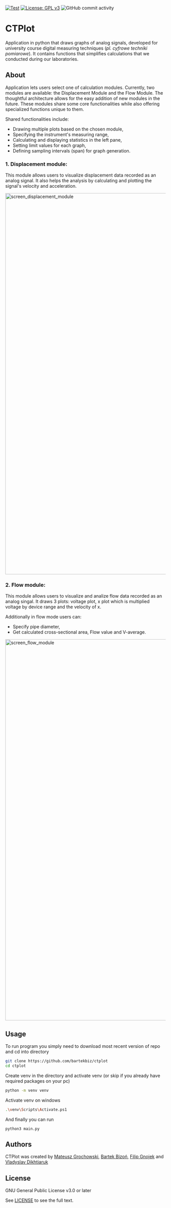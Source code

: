 [![Test](https://github.com/bartekbiz/ctplot/actions/workflows/test.yml/badge.svg)](https://github.com/bartekbiz/ctplot/actions/workflows/test.yml)
[![License: GPL v3](https://img.shields.io/badge/License-GPLv3-blue.svg)](https://www.gnu.org/licenses/gpl-3.0)
![GitHub commit activity](https://img.shields.io/github/commit-activity/t/bartekbiz/ctplot)


# CTPlot

Application in python that draws graphs of analog signals, developed for university course digital measuring techniques (*pl. cyfrowe techniki pomiarowe*). It contains functions that simplifies calculations that we conducted during our laboratories. 


## About

Application lets users select one of calculation modules. Currently, two modules are available: the Displacement Module and the Flow Module. The thoughtful architecture allows for the easy addition of new modules in the future. These modules share some core functionalities while also offering specialized functions unique to them.

Shared functionalities include:

- Drawing multiple plots based on the chosen module,
- Specifying the instrument's measuring range,
- Calculating and displaying statistics in the left pane,
- Setting limit values for each graph,
- Defining sampling intervals (span) for graph generation.


### 1. Displacement module:

This module allows users to visualize displacement data recorded as an analog signal. It also helps the analysis by calculating and plotting the signal's velocity and acceleration.

<img width="1192" alt="screen_displacement_module" src="https://github.com/bartekbiz/ctplot/assets/95227378/c1e5918c-8d37-4ce3-8ac5-a8650b5aefc8">


### 2. Flow module:

This module allows users to visualize and analize flow data recorded as an analog singal. It draws 3 plots: voltage plot, x plot which is multiplied voltage by device range and the velocity of x.

Additionally in flow mode users can:
- Specify pipe diameter,
- Get calculated cross-sectional area, Flow value and V-average.

<img width="1192" alt="screen_flow_module" src="https://github.com/bartekbiz/ctplot/assets/95227378/0139e562-7a0c-48e6-b71a-f1830c6da4c1">


## Usage
To run program you simply need to download most recent version of repo and cd into directory

```bash
git clone https://github.com/bartekbiz/ctplot
cd ctplot
```

Create venv in the directory and activate venv (or skip if you already have required packages on your pc)
```bash
python -m venv venv
```

Activate venv on windows
```bash
.\venv\Scripts\Activate.ps1
```

And finally you can run
```
python3 main.py
```


## Authors

CTPlot was created by [Mateusz Grochowski](https://github.com/Gromate), [Bartek Bizoń](https://github.com/bartekbiz/), [Filip Gnojek](https://github.com/alien2fg) and [Vladyslav Dikhtiaruk](https://github.com/vladdikhtia)


## License

GNU General Public License v3.0 or later

See [LICENSE](LICENSE) to see the full text.

